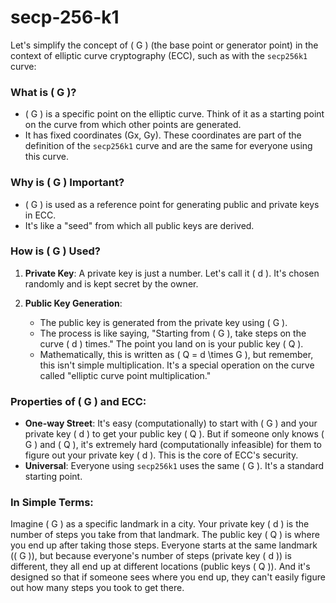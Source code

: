 # secp-256-k1
Let's simplify the concept of \( G \) (the base point or generator point) in the context of elliptic curve cryptography (ECC), such as with the `secp256k1` curve:

### What is \( G \)?
- \( G \) is a specific point on the elliptic curve. Think of it as a starting point on the curve from which other points are generated.
- It has fixed coordinates (Gx, Gy). These coordinates are part of the definition of the `secp256k1` curve and are the same for everyone using this curve.

### Why is \( G \) Important?
- \( G \) is used as a reference point for generating public and private keys in ECC.
- It's like a "seed" from which all public keys are derived.

### How is \( G \) Used?
1. **Private Key**: A private key is just a number. Let's call it \( d \). It's chosen randomly and is kept secret by the owner.

2. **Public Key Generation**:
   - The public key is generated from the private key using \( G \).
   - The process is like saying, "Starting from \( G \), take steps on the curve \( d \) times." The point you land on is your public key \( Q \).
   - Mathematically, this is written as \( Q = d \times G \), but remember, this isn't simple multiplication. It's a special operation on the curve called "elliptic curve point multiplication."

### Properties of \( G \) and ECC:
- **One-way Street**: It's easy (computationally) to start with \( G \) and your private key \( d \) to get your public key \( Q \). But if someone only knows \( G \) and \( Q \), it's extremely hard (computationally infeasible) for them to figure out your private key \( d \). This is the core of ECC's security.
- **Universal**: Everyone using `secp256k1` uses the same \( G \). It's a standard starting point.

### In Simple Terms:
Imagine \( G \) as a specific landmark in a city. Your private key \( d \) is the number of steps you take from that landmark. The public key \( Q \) is where you end up after taking those steps. Everyone starts at the same landmark (\( G \)), but because everyone's number of steps (private key \( d \)) is different, they all end up at different locations (public keys \( Q \)). And it's designed so that if someone sees where you end up, they can't easily figure out how many steps you took to get there.
